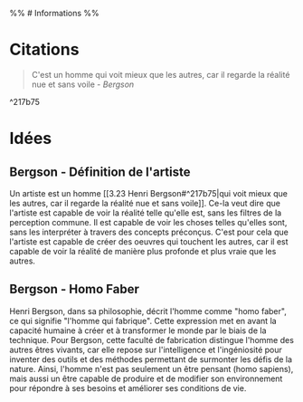 %% # Informations %%

# Citations

> C'est un homme qui voit mieux que les autres, car il regarde la réalité nue et sans voile - _Bergson_

^217b75

# Idées

## Bergson - Définition de l'artiste

Un artiste est un homme [[3.23 Henri Bergson#^217b75|qui voit mieux que les autres, car il regarde la réalité nue et sans voile]]. Ce-la veut dire que l'artiste est capable de voir la réalité telle qu'elle est, sans les filtres de la perception commune. Il est capable de voir les choses telles qu'elles sont, sans les interpréter à travers des concepts préconçus. C'est pour cela que l'artiste est capable de créer des oeuvres qui touchent les autres, car il est capable de voir la réalité de manière plus profonde et plus vraie que les autres.

## Bergson - Homo Faber

Henri Bergson, dans sa philosophie, décrit l'homme comme "homo faber", ce qui signifie "l'homme qui fabrique". Cette expression met en avant la capacité humaine à créer et à transformer le monde par le biais de la technique. Pour Bergson, cette faculté de fabrication distingue l'homme des autres êtres vivants, car elle repose sur l'intelligence et l'ingéniosité pour inventer des outils et des méthodes permettant de surmonter les défis de la nature. Ainsi, l'homme n'est pas seulement un être pensant (homo sapiens), mais aussi un être capable de produire et de modifier son environnement pour répondre à ses besoins et améliorer ses conditions de vie.
